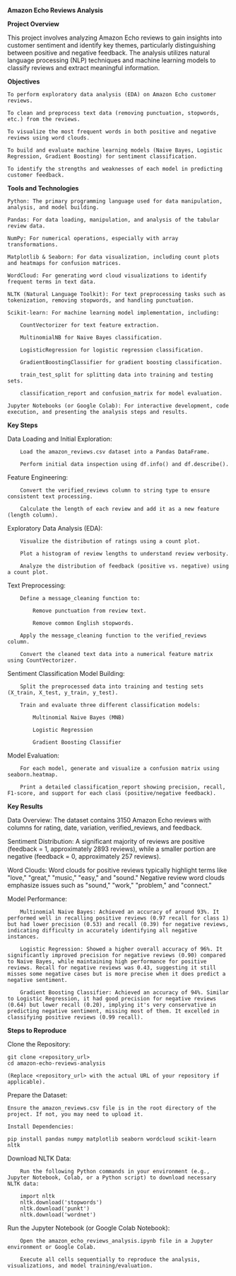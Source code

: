 **Amazon Echo Reviews Analysis**

**Project Overview**

This project involves analyzing Amazon Echo reviews to gain insights into customer sentiment and identify key themes, particularly distinguishing between positive and negative feedback. The analysis utilizes natural language processing (NLP) techniques and machine learning models to classify reviews and extract meaningful information.

**Objectives**

    To perform exploratory data analysis (EDA) on Amazon Echo customer reviews.

    To clean and preprocess text data (removing punctuation, stopwords, etc.) from the reviews.

    To visualize the most frequent words in both positive and negative reviews using word clouds.

    To build and evaluate machine learning models (Naive Bayes, Logistic Regression, Gradient Boosting) for sentiment classification.

    To identify the strengths and weaknesses of each model in predicting customer feedback.

**Tools and Technologies**

    Python: The primary programming language used for data manipulation, analysis, and model building.

    Pandas: For data loading, manipulation, and analysis of the tabular review data.

    NumPy: For numerical operations, especially with array transformations.

    Matplotlib & Seaborn: For data visualization, including count plots and heatmaps for confusion matrices.

    WordCloud: For generating word cloud visualizations to identify frequent terms in text data.

    NLTK (Natural Language Toolkit): For text preprocessing tasks such as tokenization, removing stopwords, and handling punctuation.

    Scikit-learn: For machine learning model implementation, including:

        CountVectorizer for text feature extraction.

        MultinomialNB for Naive Bayes classification.

        LogisticRegression for logistic regression classification.

        GradientBoostingClassifier for gradient boosting classification.

        train_test_split for splitting data into training and testing sets.

        classification_report and confusion_matrix for model evaluation.

    Jupyter Notebooks (or Google Colab): For interactive development, code execution, and presenting the analysis steps and results.

**Key Steps**

Data Loading and Initial Exploration:

        Load the amazon_reviews.csv dataset into a Pandas DataFrame.

        Perform initial data inspection using df.info() and df.describe().
        
Feature Engineering:

        Convert the verified_reviews column to string type to ensure consistent text processing.

        Calculate the length of each review and add it as a new feature (length column).

Exploratory Data Analysis (EDA):

        Visualize the distribution of ratings using a count plot.

        Plot a histogram of review lengths to understand review verbosity.

        Analyze the distribution of feedback (positive vs. negative) using a count plot.

Text Preprocessing:

        Define a message_cleaning function to:

            Remove punctuation from review text.

            Remove common English stopwords.

        Apply the message_cleaning function to the verified_reviews column.

        Convert the cleaned text data into a numerical feature matrix using CountVectorizer.

Sentiment Classification Model Building:

        Split the preprocessed data into training and testing sets (X_train, X_test, y_train, y_test).

        Train and evaluate three different classification models:

            Multinomial Naive Bayes (MNB)

            Logistic Regression

            Gradient Boosting Classifier

Model Evaluation:

        For each model, generate and visualize a confusion matrix using seaborn.heatmap.

        Print a detailed classification_report showing precision, recall, F1-score, and support for each class (positive/negative feedback).

**Key Results**

Data Overview: The dataset contains 3150 Amazon Echo reviews with columns for rating, date, variation, verified_reviews, and feedback.

Sentiment Distribution: A significant majority of reviews are positive (feedback = 1, approximately 2893 reviews), while a smaller portion are negative (feedback = 0, approximately 257 reviews).

Word Clouds: Word clouds for positive reviews typically highlight terms like "love," "great," "music," "easy," and "sound." Negative review word clouds emphasize issues such as "sound," "work," "problem," and "connect."

Model Performance:

        Multinomial Naive Bayes: Achieved an accuracy of around 93%. It performed well in recalling positive reviews (0.97 recall for class 1) but had lower precision (0.53) and recall (0.39) for negative reviews, indicating difficulty in accurately identifying all negative instances.

        Logistic Regression: Showed a higher overall accuracy of 96%. It significantly improved precision for negative reviews (0.90) compared to Naive Bayes, while maintaining high performance for positive reviews. Recall for negative reviews was 0.43, suggesting it still misses some negative cases but is more precise when it does predict a negative sentiment.

        Gradient Boosting Classifier: Achieved an accuracy of 94%. Similar to Logistic Regression, it had good precision for negative reviews (0.64) but lower recall (0.20), implying it's very conservative in predicting negative sentiment, missing most of them. It excelled in classifying positive reviews (0.99 recall).

**Steps to Reproduce**

Clone the Repository:

    git clone <repository_url>
    cd amazon-echo-reviews-analysis

    (Replace <repository_url> with the actual URL of your repository if applicable).

Prepare the Dataset:

    Ensure the amazon_reviews.csv file is in the root directory of the project. If not, you may need to upload it.

    Install Dependencies:

    pip install pandas numpy matplotlib seaborn wordcloud scikit-learn nltk

Download NLTK Data:

        Run the following Python commands in your environment (e.g., Jupyter Notebook, Colab, or a Python script) to download necessary NLTK data:

        import nltk
        nltk.download('stopwords')
        nltk.download('punkt')
        nltk.download('wordnet')

Run the Jupyter Notebook (or Google Colab Notebook):

        Open the amazon_echo_reviews_analysis.ipynb file in a Jupyter environment or Google Colab.

        Execute all cells sequentially to reproduce the analysis, visualizations, and model training/evaluation.
